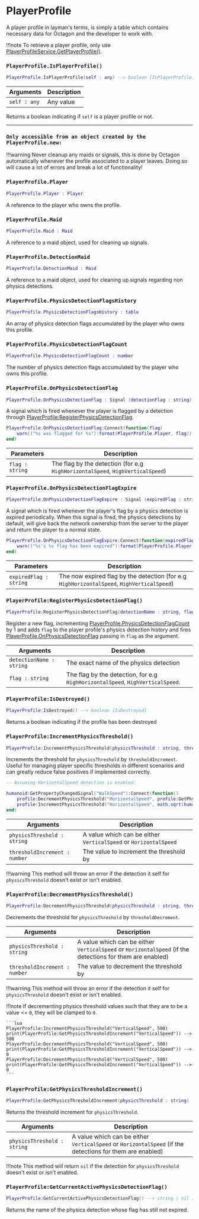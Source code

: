 # PlayerProfile

A player profile in layman's terms, is simply a table which contains necessary data for Octagon and the developer to work with. 

!!!note
    To retrieve a player profile, only use [PlayerProfileService.GetPlayerProfile()](https://silentsreplacement.github.io/Octagon/Server/PlayerProfileService/#playerprofileservicegetplayerprofile).

### `PlayerProfile.IsPlayerProfile()`

```lua
PlayerProfile.IsPlayerProfile(self : any) --> boolean [IsPlayerProfile]
```

| Arguments      | Description                          |
| ----------- | ------------------------------------ |
| `self : any` | Any value |

Returns a boolean indicating if `self` is a player profile or not.

---

### **`Only accessible from an object created by the PlayerProfile.new:`**

!!!warning
    Never cleanup any maids or signals, this is done by Octagon automatically whenever the profile associated to a player leaves. Doing so will cause a lot of errors and break a lot of functionality!

### `PlayerProfile.Player`

```lua
PlayerProfile.Player : Player
```

A reference to the player who owns the profile.

### `PlayerProfile.Maid`

```lua
PlayerProfile.Maid : Maid
```

A reference to a maid object, used for cleaning up signals.

### `PlayerProfile.DetectionMaid`

```lua
PlayerProfile.DetectionMaid : Maid
```

A reference to a maid object, used for cleaning up signals regarding non physics detections.

### `PlayerProfile.PhysicsDetectionFlagsHistory`

```lua
PlayerProfile.PhysicsDetectionFlagsHistory : table
```

An array of physics detection flags accumulated by the player who owns this profile.

### `PlayerProfile.PhysicsDetectionFlagCount`

```lua
PlayerProfile.PhysicsDetectionFlagCount : number
```

The number of physics detection flags accumulated by the player who owns this profile.

### `PlayerProfile.OnPhysicsDetectionFlag`

```lua
PlayerProfile.OnPhysicsDetectionFlag : Signal (detectionFlag : string)
```

A signal which is fired whenever the player is flagged by a detection through [PlayerProfile:RegisterPhysicsDetectionFlag](https://silentsreplacement.github.io/Octagon/Server/PlayerProfile/#playerprofileregisterphysicsdetectionflag). 

```lua
PlayerProfile.OnPhysicsDetectionFlag:Connect(function(flag) 
    warn(("%s was flagged for %s"):format(PlayerProfile.Player, flag)) 
end) 
```

| Parameters      | Description                          |
| ----------- | ------------------------------------ |
| `flag : string` | The flag by the detection (for e.g `HighHorizontalSpeed`, `HighVerticalSpeed`) |

### `PlayerProfile.OnPhysicsDetectionFlagExpire`

```lua
PlayerProfile.OnPhysicsDetectionFlagExpire : Signal (expiredFlag : string)
```

A signal which is fired whenever the player's flag by a physics detection is expired periodically. When this signal is fired, the physics detections by default, will give back the network ownership from the server to the player and return the player to a normal state.

```lua
PlayerProfile.OnPhysicsDetectionFlagExpire:Connect(function(expiredFlag) 
    warn(("%s's %s flag has been expired"):format(PlayerProfile.Player, expiredFlag)) 
end) 
```

| Parameters      | Description                          |
| ----------- | ------------------------------------ |
| `expiredFlag : string` | The now expired flag by the detection (for e.g `HighHorizontalSpeed`, `HighVerticalSpeed`) |

### `PlayerProfile:RegisterPhysicsDetectionFlag()`

```lua 
PlayerProfile:RegisterPhysicsDetectionFlag(detectionName : string, flag : string) --> nil []
```

Register a new flag, incrementing [PlayerProfile.PhysicsDetectionFlagCount](https://silentsreplacement.github.io/Octagon/Server/PlayerProfile/#playerprofilephysicsdetectionflagcount) by 1 and adds `flag` to the player profile's physics detection history and fires [PlayerProfile.OnPhysicsDetectionFlag](https://silentsreplacement.github.io/Octagon/Server/PlayerProfile/#playerprofileonphysicsdetectionflag) passing in `flag` as the argument.

| Arguments      | Description                          |
| ----------- | ------------------------------------ |
| `detectionName : string` | The exact name of the physics detection |
| `flag : string` | The flag by the detection, for e.g `HighHorizontalSpeed`, `HighVerticalSpeed`. |

### `PlayerProfile:IsDestroyed()`

```lua
PlayerProfile:IsDestroyed() --> boolean [IsDestroyed]
```

Returns a boolean indicating if the profile has been destroyed

### `PlayerProfile:IncrementPhysicsThreshold()`

```lua
PlayerProfile:IncrementPhysicsThreshold(physicsThreshold : string, thresholdIncrement : number) --> nil []
```

Increments the threshold for `physicsThreshold` by `thresholdIncrement`. Useful for managing player specific thresholds in different scenarios and can greatly reduce false positives if implemented correctly.

```lua
-- Assuming HorizontalSpeed detection is enabled:

humanoid:GetPropertyChangedSignal("WalkSpeed"):Connect(function()
	profile:DecrementPhysicsThreshold("HorizontalSpeed", profile:GetPhysicsThresholdIncrement("HorizontalSpeed"))
	profile:IncrementPhysicsThreshold("HorizontalSpeed", math.sqrt(humanoid.WalkSpeed ) * 2)
end)
```

| Arguments      | Description                          |
| ----------- | ------------------------------------ |
| `physicsThreshold : string` | A value which can be either `VerticalSpeed` or `HorizontalSpeed`  |
| `thresholdIncrement : number` | The value to increment the threshold by |

!!!warning
    This method will throw an error if the detection it self for `physicsThreshold` doesn't exist or isn't enabled.

### `PlayerProfile:DecrementPhysicsThreshold()`

```lua
PlayerProfile:DecrementPhysicsThreshold(physicsThreshold : string, thresholdDecrement : number) --> nil []
```

Decrements the threshold for `physicsThreshold` by `thresholdDecrement`. 

| Arguments      | Description                          |
| ----------- | ------------------------------------ |
| `physicsThreshold : string` | A value which can be either `VerticalSpeed` or `HorizontalSpeed` (if the detections for them are enabled) |
| `thresholdIncrement : number` | The value to decrement the threshold by |

!!!warning
    This method will throw an error if the detection it self for `physicsThreshold` doesn't exist or isn't enabled.

!!!note
    If decrementing physics threshold values such that they are to be a value <= `0`, they will be clamped to `0`.

    ```lua
    PlayerProfile:IncrementPhysicsThreshold("VerticalSpeed", 500)
    print(PlayerProfile:GetPhysicsThresholdIncrement("VerticalSpeed")) --> 500
    PlayerProfile:DecrementPhysicsThreshold("VerticalSpeed", 500)
    print(PlayerProfile:GetPhysicsThresholdIncrement("VerticalSpeed")) --> 0
    PlayerProfile:DecrementPhysicsThreshold("VerticalSpeed", 500)
    print(PlayerProfile:GetPhysicsThresholdIncrement("VerticalSpeed")) --> 0
    ```

### `PlayerProfile:GetPhysicsThresholdIncrement()`

```lua
PlayerProfile:GetPhysicsThresholdIncrement(physicsThreshold : string) --> number [thresholdIncrement]
```

Returns the threshold increment for `physicsThreshold`.

| Arguments      | Description                          |
| ----------- | ------------------------------------ |
| `physicsThreshold : string` | A value which can be either `VerticalSpeed` or `HorizontalSpeed` (if the detections for them are enabled) |

!!!note
    This method will return `nil` if the detection for `physicsThreshold` doesn't exist or isn't enabled.

### `PlayerProfile:GetCurrentActivePhysicsDetectionFlag()`

```lua
PlayerProfile:GetCurrentActivePhysicsDetectionFlag() --> string | nil [physicsDetectionFlag]
```

Returns the name of the physics detection whose flag has still not expired.